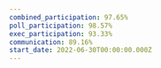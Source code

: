 ```yaml
---
combined_participation: 97.65%
poll_participation: 98.57%
exec_participation: 93.33%
communication: 89.16%
start_date: 2022-06-30T00:00:00.000Z
---
```

